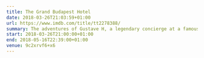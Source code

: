 ```yaml
---
title: The Grand Budapest Hotel
date: 2018-03-26T21:03:59+01:00
url: https://www.imdb.com/title/tt2278388/
summary: The adventures of Gustave H, a legendary concierge at a famous hotel from the fictional Republic of Zubrowka between the first and second World Wars, and Zero Moustafa, the lobby boy who becomes his most trusted friend.
start: 2018-03-26T21:00:00+01:00
end: 2018-05-16T22:39:00+01:00
venue: 9c2xrvf6+x6
---
```

